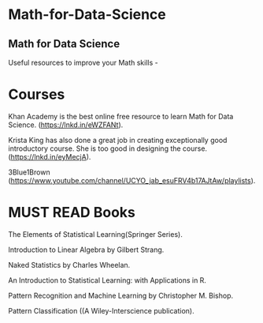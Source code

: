 # Math-for-Data-Science
## Math for Data Science
Useful resources to improve your Math skills -

# Courses
Khan Academy is the best online free resource to learn Math for Data Science. (https://lnkd.in/eWZFANt).

Krista King has also done a great job in creating exceptionally good introductory course. She is too good in designing the course. (https://lnkd.in/eyMecjA).

3Blue1Brown (https://www.youtube.com/channel/UCYO_jab_esuFRV4b17AJtAw/playlists).

# MUST READ Books
The Elements of Statistical Learning(Springer Series).

Introduction to Linear Algebra by Gilbert Strang.

Naked Statistics by Charles Wheelan.

An Introduction to Statistical Learning: with Applications in R.

Pattern Recognition and Machine Learning by Christopher M. Bishop.

Pattern Classification ((A Wiley-Interscience publication).
